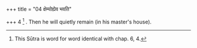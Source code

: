 +++
title = "04 क्षेम्योह्येव भवति"

+++
4 [^3] . Then he will quietly remain (in his master's house).


[^3]:  This Sūtra is word for word identical with chap. 6, 4.


